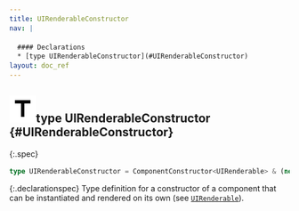```yaml
---
title: UIRenderableConstructor
nav: |

  #### Declarations
  * [type UIRenderableConstructor](#UIRenderableConstructor)
layout: doc_ref
---
```


## ![](/assets/icons/spec-type.svg)type UIRenderableConstructor {#UIRenderableConstructor}
{:.spec}

```typescript
type UIRenderableConstructor = ComponentConstructor<UIRenderable> & (new () => UIRenderable);
```
{:.declarationspec}
Type definition for a constructor of a component that can be instantiated and rendered on its own (see [`UIRenderable`](./UIRenderable)).

